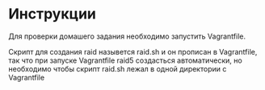 # Инструкции

Для проверки домашего задания необходимо запустить Vagrantfile.

Скрипт для создания raid назывется raid.sh и он прописан в Vagrantfile,
так что при запуске Vagrantfile raid5 создасться автоматически, 
но необходимо чтобы скрипт raid.sh лежал в одной директории с Vagrantfile